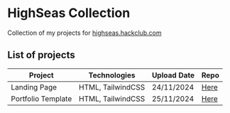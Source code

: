 # HighSeas Collection
Collection of my projects for <a href="https://highseas.hackclub.com/">highseas.hackclub.com</a>

## List of projects

| Project  | Technologies | Upload Date | Repo |
| ------------- | ------------- | ------------- | ------------- |
| Landing Page  | HTML, TailwindCSS  | 24/11/2024 | [Here](https://github.com/Ondra9071/HighSeas-Landing-Page)  |
| Portfolio Template  | HTML, TailwindCSS  | 25/11/2024  | [Here](https://github.com/Ondra9071/HighSeas-PortfolioTemplate)  |
